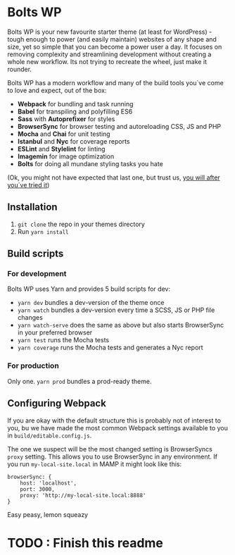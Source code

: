 # Bolts WP
Bolts WP is your new favourite starter theme (at least for WordPress) - tough enough to power (and easily maintain) websites of any shape and size, yet so simple that you can become a power user a day. It focuses on removing complexity and streamlining development without creating a whole new workflow. Its not trying to recreate the wheel, just make it rounder.

Bolts WP has a modern workflow and many of the build tools you´ve come to love and expect, out of the box:

- **Webpack** for bundling and task running
- **Babel** for transpiling and polyfilling ES6
- **Sass** with **Autoprefixer** for styles
- **BrowserSync** for browser testing and autoreloading CSS, JS and PHP
- **Mocha** and **Chai** for unit testing
- **Istanbul** and **Nyc** for coverage reports
- **ESLint** and **Stylelint** for linting
- **Imagemin** for image optimization
- **Bolts** for doing all mundane styling tasks you hate 

(Ok, you might not have expected that last one, but trust us, [you will after you´ve tried it](http:s//github.com/pocketsize/bolts "you will after you´ve tried it"))




## Installation
1. `git clone` the repo in your themes directory
2. Run `yarn install`

## Build scripts
### For development
Bolts WP uses Yarn and provides 5 build scripts for dev:
- `yarn dev` bundles a dev-version of the theme once
- `yarn watch` bundles a dev-version every time a SCSS, JS or PHP file changes
- `yarn watch-serve` does the same as above but also starts BrowserSync in your preferred browser
- `yarn test` runs the Mocha tests
- `yarn coverage` runs the Mocha tests and generates a Nyc report

### For production
Only one. `yarn prod` bundles a prod-ready theme. 

## Configuring Webpack
If you are okay with the default structure this is probably not of interest to you, bu we have made the most common Webpack settings available to you in `build/editable.config.js`. 

The one we suspect will be the most changed setting is BrowserSyncs `proxy` setting. This allows you to use BrowserSync in any environment. If you run `my-local-site.local` in MAMP it might look like this:


    browserSync: {
    	host: 'localhost',
    	port: 3000,
    	proxy: 'http://my-local-site.local:8888'
    }

Easy peasy, lemon squeazy
# TODO : Finish this readme

